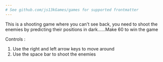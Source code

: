 ```yaml
---
# See github.com/js13kGames/games for supported frontmatter
---
```

This is a shooting game where you can't see back, you need to shoot the enemies by predicting their positions in dark......Make 60 to win the game

Controls :
1) Use the right and left arrow keys to move around
2) Use the space bar to shoot the enemies